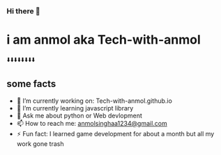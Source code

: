 ### Hi there 👋

<!--
**Tech-with-anmol/Tech-with-anmol** is a ✨ _special_ ✨ repository because its `README.md` (this file) appears on your GitHub profile.

Here are some ideas to get you started:

- 🔭 I’m currently working on Tech-with-anmol.github.io 
- 🌱 I’m currently learning javascript library
- 👯 I’m looking to collaborate on
- 🤔 I’m looking for help with 
- 💬 Ask me about python or Web devlopment
- 📫 How to reach me: anmolsinghaa1234@gmail.com 
- 😄 Pronouns: ...
- ⚡ Fun fact: I learned game development for about a month but all my work gone trash
-->
# i am anmol aka Tech-with-anmol
⬇️⬇️⬇️⬇️⬇️⬇️⬇️⬇️
## some facts

- 🔭 I’m currently working on: Tech-with-anmol.github.io 
- 🌱 I’m currently learning javascript library
- 💬 Ask me about python or Web devlopment
- 📫 How to reach me: anmolsinghaa1234@gmail.com 
- ⚡ Fun fact: I learned game development for about a month but all my work gone trash
